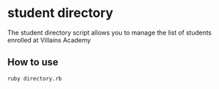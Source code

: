 # student directory #

The student directory script allows you to manage the list of students enrolled at Villains Academy

## How to use ##
```shell
ruby directory.rb
```
